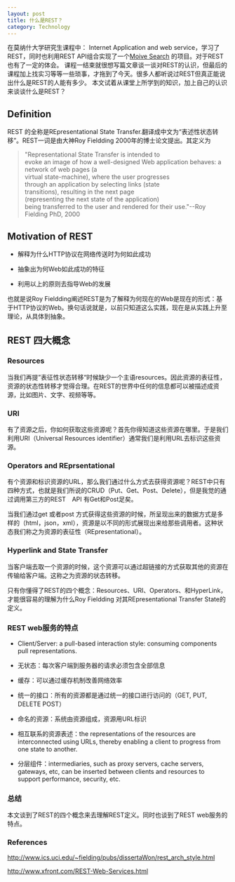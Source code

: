 ```yaml
---
layout: post
title: 什么是REST？
category: Technology
---
```

在莫纳什大学研究生课程中： Internet Application and web service，学习了REST，同时也利用REST API组合实现了一个[Moive Search](https://github.com/szhu57/movie-search) 的项目。对于REST也有了一定的体会。<!--more-->
课程一结束就很想写篇文章谈一谈对REST的认识，但最后的课程加上找实习等等一些琐事，才拖到了今天。很多人都听说过REST但真正能说出什么是REST的人能有多少。 本文试着从课堂上所学到的知识，加上自己的认识来谈谈什么是REST？

## Definition

REST 的全称是REpresentational State Transfer.翻译成中文为“表述性状态转移”。REST一词是由大神Roy Fieldding 2000年的博士论文提出。其定义为

>"Representational	State	Transfer	is	intended	to	
evoke	an	image	of	how	a	well-designed	Web	
application	behaves:	a	network	of	web	pages	(a	
virtual	state-machine),	where	the	user	progresses	
through	an	application	by	selecting	links	(state	
transitions),	resulting	in	the	next	page	
(representing	the	next	state	of	the	application)	
being	transferred	to	the	user	and	rendered	for	
their	use."--Roy	Fielding	PhD,	2000	


## Motivation of REST
* 解释为什么HTTP协议在网络传送时为何如此成功

* 抽象出为何Web如此成功的特征

* 利用以上的原则去指导Web的发展 

也就是说Roy Fieldding阐述REST是为了解释为何现在的Web是现在的形式：基于HTTP协议的Web。换句话说就是，以前只知道这么实践，现在是从实践上升至理论，从具体到抽象。


## REST 四大概念

### Resources


当我们再提”表征性状态转移“时候缺少一个主语resources。因此资源的表征性，资源的状态性转移才觉得合理。在REST的世界中任何的信息都可以被描述成资源，比如图片、文字、视频等等。

### URI

有了资源之后，你如何获取这些资源呢？首先你得知道这些资源在哪里。于是我们利用URI（Universal Resources identifier）通常我们是利用URL去标识这些资源。

### Operators and REprsentational

有个资源和标识资源的URL，那么我们通过什么方式去获得资源呢？REST中只有四种方式，也就是我们所说的CRUD（Put、Get、Post、Delete），但是我觉的通过调用第三方的REST　API 有Get和Post足矣。


当我们通过get 或者post 方式获得这些资源的时候，所呈现出来的数据方式是多样的（html，json，xml），资源是以不同的形式展现出来给那些调用者。这种状态我们称之为资源的表征性（REpresentational）。

###  Hyperlink and State Transfer


当客户端去取一个资源的时候，这个资源可以通过超链接的方式获取其他的资源在传输给客户端。这称之为资源的状态转移。

只有你懂得了REST的四个概念：Resources、URI、Operators、和HyperLink，才能很容易的理解为什么Roy Fieldding 对其REpresentational Transfer State的定义。


### REST web服务的特点


   * Client/Server: a pull-based interaction style: consuming components pull representations.
  
   * 无状态：每次客户端到服务器的请求必须包含全部信息
   
   * 缓存：可以通过缓存机制改善网络效率
   
   * 统一的接口：所有的资源都是通过统一的接口进行访问的（GET, PUT, DELETE POST）
    
   * 命名的资源：系统由资源组成，资源用URL标识
    
   * 相互联系的资源表述：the representations of the resources are interconnected using URLs, thereby enabling a client to progress from one state to another.
    
   * 分层组件：intermediaries, such as proxy servers, cache servers, gateways, etc, can be inserted between clients and resources to support performance, security, etc.
### 总结

本文谈到了REST的四个概念来去理解REST定义。同时也谈到了REST web服务的特点。

### References

<http://www.ics.uci.edu/~fielding/pubs/dissertaWon/rest_arch_style.html>

<http://www.xfront.com/REST-Web-Services.html>




	